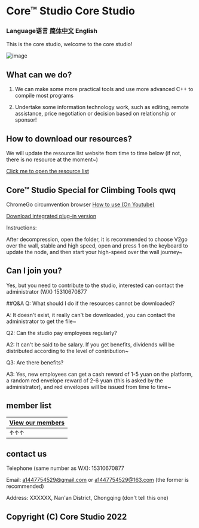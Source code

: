 # Core™ Studio Core Studio

### Language语言 [简体中文](https://www.corestudi0.github.io)  English

This is the core studio, welcome to the core studio!

![image](https://download.123pan.cn/123-531/7a57739b/1767126-0/7a57739b498eeb79e39b7709a372f213?v=3&t=1649938297&s=9fc4aeead4414cca0d8abb22d29a7d13&i=7756952a&filename=CORESTUDIO.png)
## What can we do?
1. We can make some more practical tools and use more advanced C++ to compile most programs

2. Undertake some information technology work, such as editing, remote assistance, price negotiation or decision based on relationship or sponsor!

## How to download our resources?
We will update the resource list website from time to time below (if not, there is no resource at the moment~)

[Click me to open the resource list](https://www.123pan.com/s/dUF9-Pskw3)

## Core™ Studio Special for Climbing Tools qwq

ChromeGo circumvention browser
[How to use (On Youtube)](https://www.youtube.com/watch?v=fAhzDLVjml8)

[Download integrated plug-in version](https://www.123pan.com/s/dUF9-Xskw3)

Instructions:

After decompression, open the folder, it is recommended to choose V2go over the wall, stable and high speed, open and press 1 on the keyboard to update the node, and then start your high-speed over the wall journey~

## Can I join you?
Yes, but you need to contribute to the studio, interested can contact the administrator (WX) 15310670877

##Q&A
Q: What should I do if the resources cannot be downloaded?

A: It doesn't exist, it really can't be downloaded, you can contact the administrator to get the file~

Q2: Can the studio pay employees regularly?

A2: It can't be said to be salary. If you get benefits, dividends will be distributed according to the level of contribution~

Q3: Are there benefits?

A3: Yes, new employees can get a cash reward of 1-5 yuan on the platform, a random red envelope reward of 2-6 yuan (this is asked by the administrator), and red envelopes will be issued from time to time~

## member list

| [View our members](https://www.corestudi0.github.io/studio-members-list) |
| - |
| ↑↑↑ |

## contact us
Telephone (same number as WX): 15310670877

Email: a1447754529@gmail.com or a1447754529@163.com (the former is recommended)

Address: XXXXXX, Nan'an District, Chongqing (don't tell this one)

## Copyright (C) Core Studio 2022
